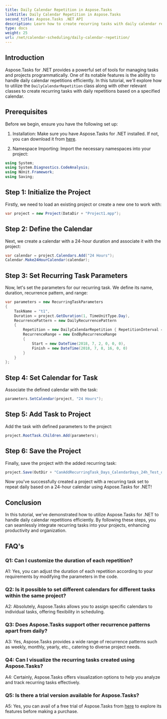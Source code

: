 ```yaml
---
title: Daily Calendar Repetition in Aspose.Tasks
linktitle: Daily Calendar Repetition in Aspose.Tasks
second_title: Aspose.Tasks .NET API
description: Learn how to create recurring tasks with daily calendar repetitions in Aspose.Tasks for .NET. Enhance project management efficiency effortlessly.
type: docs
weight: 25
url: /net/calendar-scheduling/daily-calendar-repetition/
---
```

## Introduction

Aspose.Tasks for .NET provides a powerful set of tools for managing tasks and projects programmatically. One of its notable features is the ability to handle daily calendar repetitions efficiently. In this tutorial, we'll explore how to utilize the `DailyCalendarRepetition` class along with other relevant classes to create recurring tasks with daily repetitions based on a specified calendar.

## Prerequisites

Before we begin, ensure you have the following set up:

1. Installation: Make sure you have Aspose.Tasks for .NET installed. If not, you can download it from [here](https://releases.aspose.com/tasks/net/).

2. Namespace Importing: Import the necessary namespaces into your project:

```csharp
using System;
using System.Diagnostics.CodeAnalysis;
using NUnit.Framework;
using Saving;

```

## Step 1: Initialize the Project

Firstly, we need to load an existing project or create a new one to work with:

```csharp
var project = new Project(DataDir + "Project1.mpp");
```

## Step 2: Define the Calendar

Next, we create a calendar with a 24-hour duration and associate it with the project:

```csharp
var calendar = project.Calendars.Add("24 Hours");
Calendar.Make24HourCalendar(calendar);
```

## Step 3: Set Recurring Task Parameters

Now, let's set the parameters for our recurring task. We define its name, duration, recurrence pattern, and range:

```csharp
var parameters = new RecurringTaskParameters
{
    TaskName = "t1",
    Duration = project.GetDuration(1, TimeUnitType.Day),
    RecurrencePattern = new DailyRecurrencePattern
    {
        Repetition = new DailyCalendarRepetition { RepetitionInterval = 1 },
        RecurrenceRange = new EndByRecurrenceRange
        {
            Start = new DateTime(2018, 7, 2, 0, 0, 0),
            Finish = new DateTime(2018, 7, 8, 16, 0, 0)
        }
    }
};
```

## Step 4: Set Calendar for Task

Associate the defined calendar with the task:

```csharp
parameters.SetCalendar(project, "24 Hours");
```

## Step 5: Add Task to Project

Add the task with defined parameters to the project:

```csharp
project.RootTask.Children.Add(parameters);
```

## Step 6: Save the Project

Finally, save the project with the added recurring task:

```csharp
project.Save(OutDir + "CanAddRecurringTask_Days_CalendarDays_24h_Test_out.mpp", SaveFileFormat.Mpp);
```

Now you've successfully created a project with a recurring task set to repeat daily based on a 24-hour calendar using Aspose.Tasks for .NET!

## Conclusion

In this tutorial, we've demonstrated how to utilize Aspose.Tasks for .NET to handle daily calendar repetitions efficiently. By following these steps, you can seamlessly integrate recurring tasks into your projects, enhancing productivity and organization.

## FAQ's

### Q1: Can I customize the duration of each repetition?

A1: Yes, you can adjust the duration of each repetition according to your requirements by modifying the parameters in the code.

### Q2: Is it possible to set different calendars for different tasks within the same project?

A2: Absolutely, Aspose.Tasks allows you to assign specific calendars to individual tasks, offering flexibility in scheduling.

### Q3: Does Aspose.Tasks support other recurrence patterns apart from daily?

A3: Yes, Aspose.Tasks provides a wide range of recurrence patterns such as weekly, monthly, yearly, etc., catering to diverse project needs.

### Q4: Can I visualize the recurring tasks created using Aspose.Tasks?

A4: Certainly, Aspose.Tasks offers visualization options to help you analyze and track recurring tasks effectively.

### Q5: Is there a trial version available for Aspose.Tasks?

A5: Yes, you can avail of a free trial of Aspose.Tasks from [here](https://releases.aspose.com/) to explore its features before making a purchase.
